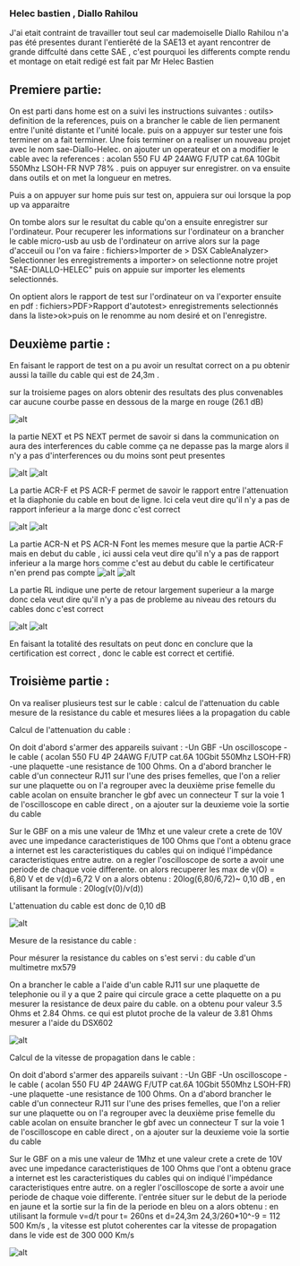 ### Helec bastien , Diallo Rahilou
J'ai etait contraint de travailler tout seul car mademoiselle Diallo Rahilou n'a pas été presentes durant l'entierêté de la SAE13 et ayant rencontrer de grande diffculté dans cette SAE , c'est pourquoi les differents compte rendu et montage on etait redigé est fait par Mr Helec Bastien

##  Premiere partie: 
On est parti dans home est on a suivi les instructions suivantes :
outils> definition de la references, puis on a brancher le cable de lien permanent entre l'unité distante et l'unité locale. puis on a appuyer sur tester une fois terminer on a fait terminer. 
Une fois terminer on a realiser un nouveau projet avec le nom sae-Diallo-Helec. 
on ajouter un operateur et on a modifier le cable avec la references : acolan 550 FU 4P 24AWG F/UTP cat.6A 10Gbit 550Mhz LSOH-FR NVP 78% . puis on appuyer sur enregistrer. 
on va ensuite dans outils et on met la longueur en metres. 

Puis a on appuyer sur home puis sur test on, appuiera sur oui lorsque la pop up va apparaitre 

On tombe alors sur le resultat du cable qu'on a ensuite enregistrer sur l'ordinateur. Pour recuperer les informations sur l'ordinateur on a brancher le cable micro-usb au usb de l'ordinateur on arrive alors sur la page d'acceuil ou l'on va faire : 
fichiers>Importer de > DSX CableAnalyzer> Selectionner les enregistrements a importer> on selectionne notre projet "SAE-DIALLO-HELEC" puis on appuie sur importer les elements selectionnés.

On optient alors le rapport de test sur l'ordinateur on va l'exporter ensuite en pdf :
fichiers>PDF>Rapport d'autotest> enregistrements selectionnés dans la liste>ok>puis on le renomme au nom desiré et on l'enregistre. 

## Deuxième partie :

En faisant le rapport de test on a pu avoir un resultat correct on a pu obtenir aussi la taille du cable qui est de 24,3m . 

sur la troisieme pages on alors obtenir des resultats des plus convenables car aucune courbe passe 
en dessous de la marge en rouge (26.1 dB)

![alt](images/Capture%20d%E2%80%99%C3%A9cran%20du%202022-12-16%2011-09-43.png)

la partie NEXT et PS NEXT permet de savoir si dans la communication on aura des interferences du cable comme ça ne depasse pas la marge alors il n'y a pas d'interferences ou du moins sont peut presentes 

![alt](images/Capture%20d%E2%80%99%C3%A9cran%20du%202022-12-16%2011-11-04.png)
![alt](images/Capture%20d%E2%80%99%C3%A9cran%20du%202022-12-16%2011-11-39.png)

La partie ACR-F et PS ACR-F permet de savoir le rapport entre l'attenuation et la diaphonie du cable en bout de ligne. Ici cela veut dire qu'il n'y a pas de rapport inferieur a la marge donc c'est correct 

![alt](images/Capture%20d%E2%80%99%C3%A9cran%20du%202022-12-16%2011-12-00.png)
![alt](images/Capture%20d%E2%80%99%C3%A9cran%20du%202022-12-16%2011-22-40.png)

La partie ACR-N et PS ACR-N Font les memes mesure que la partie ACR-F mais en debut du cable , ici aussi cela veut dire qu'il n'y a pas de rapport inferieur a la marge hors comme c'est au debut du cable le certificateur n'en prend pas compte 
![alt](images/Capture%20d%E2%80%99%C3%A9cran%20du%202022-12-16%2011-12-13.png)
![alt](images/Capture%20d%E2%80%99%C3%A9cran%20du%202022-12-16%2011-12-26.png)


La partie RL indique une perte de retour largement superieur a la marge donc cela veut dire qu'il n'y a pas de probleme au niveau des retours du cables donc c'est correct 

![alt](images/Capture%20d%E2%80%99%C3%A9cran%20du%202022-12-16%2011-12-55.png)
![alt](images/Capture%20d%E2%80%99%C3%A9cran%20du%202022-12-16%2011-12-34.png)

En faisant la totalité des resultats on peut donc en conclure que la certification est correct , donc le cable est correct et certifié. 


## Troisième partie : 

On va realiser plusieurs test sur le cable :
calcul de l'attenuation du cable
mesure de la resistance du cable
et mesures liées a la propagation du cable 


Calcul de l'attenuation du cable :

On doit d'abord s'armer des appareils suivant : 
-Un GBF 
-Un oscilloscope 
-le cable ( acolan 550 FU 4P 24AWG F/UTP cat.6A 10Gbit 550Mhz LSOH-FR) 
-une plaquette 
-une resistance de 100 Ohms. 
On a d'abord brancher le cable d'un connecteur RJ11 sur l'une des prises femelles, que l'on a relier sur une plaquette ou on l'a regrouper avec la deuxième prise femelle du cable acolan on ensuite brancher le gbf avec un connecteur T sur la voie 1 de l'oscilloscope en cable direct , on a ajouter sur la deuxieme voie la sortie du cable

Sur le GBF on a mis une valeur de 1Mhz et une valeur crete a crete de 10V avec une impedance caracteristiques de 100 Ohms que l'ont a obtenu grace a internet est les caracteristiques du cables qui on indiqué l'impédance caracteristiques entre autre. on a regler l'oscilloscope de sorte a avoir une periode de chaque voie differente. on alors recuperer les max de v(O) = 6,80 V et de v(d)=6,72 V on a alors obtenu : 
20log(6,80/6,72)~ 0,10 dB , en utilisant la formule : 20log(v(0)/v(d)) 

L'attenuation du cable est donc de 0,10 dB 

![alt](images/schema2.png)


Mesure de la resistance du cable :

Pour mésurer la resistance du cables on s'est servi : 
du cable 
d'un multimetre mx579 

On a brancher le cable a l'aide d'un cable RJ11 sur une plaquette de telephonie ou il y a que 2 paire qui circule grace a cette plaquette on a pu mesurer la resistance de deux paire du cable. on a obtenu pour valeur 3.5 Ohms et 2.84 Ohms. ce qui est plutot proche de la valeur de 3.81 Ohms mesurer a l'aide du DSX602 

![alt](images/schema1.png)

Calcul de la vitesse de propagation dans le cable : 

On doit d'abord s'armer des appareils suivant : 
-Un GBF 
-Un oscilloscope 
-le cable ( acolan 550 FU 4P 24AWG F/UTP cat.6A 10Gbit 550Mhz LSOH-FR) 
-une plaquette 
-une resistance de 100 Ohms. 
On a d'abord brancher le cable d'un connecteur RJ11 sur l'une des prises femelles, que l'on a relier sur une plaquette ou on l'a regrouper avec la deuxième prise femelle du cable acolan on ensuite brancher le gbf avec un connecteur T sur la voie 1 de l'oscilloscope en cable direct , on a ajouter sur la deuxieme voie la sortie du cable

Sur le GBF on a mis une valeur de 1Mhz et une valeur crete a crete de 10V avec une impedance caracteristiques de 100 Ohms que l'ont a obtenu grace a internet est les caracteristiques du cables qui on indiqué l'impédance caracteristiques entre autre. on a regler l'oscilloscope de sorte a avoir une periode de chaque voie differente. l'entrée situer sur le debut de la periode en jaune et la sortie sur la fin de la periode en bleu on a alors obtenu : 
en utilisant la formule v=d/t pour t= 260ns et d=24,3m 
24,3/260*10^-9 = 112 500 Km/s , la vitesse est plutot coherentes car la vitesse de propagation dans le vide est de 300 000 Km/s 

![alt](images/schema1.png)